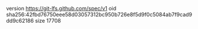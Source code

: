 version https://git-lfs.github.com/spec/v1
oid sha256:42fbd76750eee58d03057312bc950b726e8f5d9f0c5084ab7f9cad9dd9c62186
size 17708
